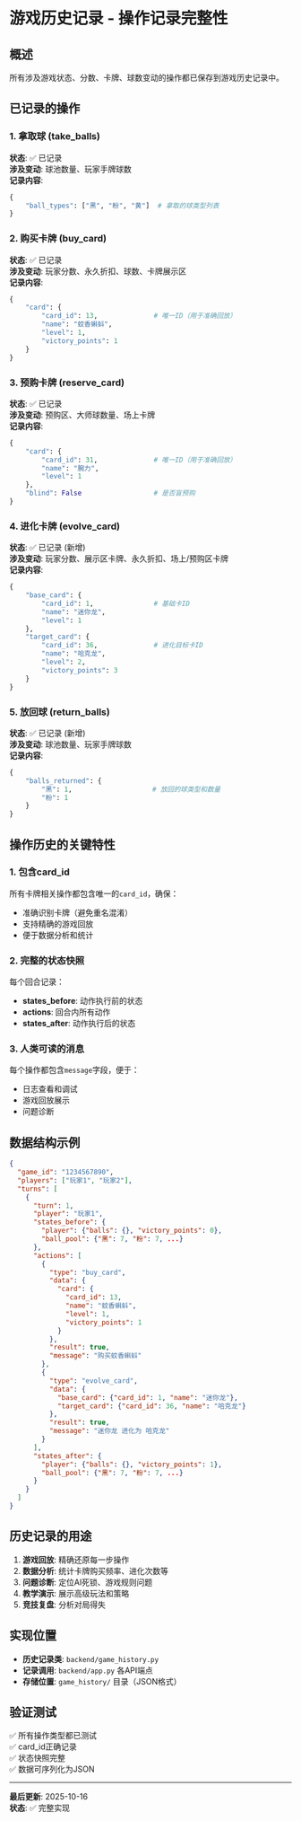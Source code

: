 # 游戏历史记录 - 操作记录完整性

## 概述
所有涉及游戏状态、分数、卡牌、球数变动的操作都已保存到游戏历史记录中。

## 已记录的操作

### 1. 拿取球 (take_balls)
**状态**: ✅ 已记录  
**涉及变动**: 球池数量、玩家手牌球数  
**记录内容**:
```python
{
    "ball_types": ["黑", "粉", "黄"]  # 拿取的球类型列表
}
```

### 2. 购买卡牌 (buy_card)
**状态**: ✅ 已记录  
**涉及变动**: 玩家分数、永久折扣、球数、卡牌展示区  
**记录内容**:
```python
{
    "card": {
        "card_id": 13,              # 唯一ID（用于准确回放）
        "name": "蚊香蝌蚪",
        "level": 1,
        "victory_points": 1
    }
}
```

### 3. 预购卡牌 (reserve_card)
**状态**: ✅ 已记录  
**涉及变动**: 预购区、大师球数量、场上卡牌  
**记录内容**:
```python
{
    "card": {
        "card_id": 31,              # 唯一ID（用于准确回放）
        "name": "腕力",
        "level": 1
    },
    "blind": False                  # 是否盲预购
}
```

### 4. 进化卡牌 (evolve_card)
**状态**: ✅ 已记录 (新增)  
**涉及变动**: 玩家分数、展示区卡牌、永久折扣、场上/预购区卡牌  
**记录内容**:
```python
{
    "base_card": {
        "card_id": 1,               # 基础卡ID
        "name": "迷你龙",
        "level": 1
    },
    "target_card": {
        "card_id": 36,              # 进化目标卡ID
        "name": "哈克龙",
        "level": 2,
        "victory_points": 3
    }
}
```

### 5. 放回球 (return_balls)
**状态**: ✅ 已记录 (新增)  
**涉及变动**: 球池数量、玩家手牌球数  
**记录内容**:
```python
{
    "balls_returned": {
        "黑": 1,                    # 放回的球类型和数量
        "粉": 1
    }
}
```

## 操作历史的关键特性

### 1. 包含card_id
所有卡牌相关操作都包含唯一的`card_id`，确保：
- 准确识别卡牌（避免重名混淆）
- 支持精确的游戏回放
- 便于数据分析和统计

### 2. 完整的状态快照
每个回合记录：
- **states_before**: 动作执行前的状态
- **actions**: 回合内所有动作
- **states_after**: 动作执行后的状态

### 3. 人类可读的消息
每个操作都包含`message`字段，便于：
- 日志查看和调试
- 游戏回放展示
- 问题诊断

## 数据结构示例

```json
{
  "game_id": "1234567890",
  "players": ["玩家1", "玩家2"],
  "turns": [
    {
      "turn": 1,
      "player": "玩家1",
      "states_before": {
        "player": {"balls": {}, "victory_points": 0},
        "ball_pool": {"黑": 7, "粉": 7, ...}
      },
      "actions": [
        {
          "type": "buy_card",
          "data": {
            "card": {
              "card_id": 13,
              "name": "蚊香蝌蚪",
              "level": 1,
              "victory_points": 1
            }
          },
          "result": true,
          "message": "购买蚊香蝌蚪"
        },
        {
          "type": "evolve_card",
          "data": {
            "base_card": {"card_id": 1, "name": "迷你龙"},
            "target_card": {"card_id": 36, "name": "哈克龙"}
          },
          "result": true,
          "message": "迷你龙 进化为 哈克龙"
        }
      ],
      "states_after": {
        "player": {"balls": {}, "victory_points": 1},
        "ball_pool": {"黑": 7, "粉": 7, ...}
      }
    }
  ]
}
```

## 历史记录的用途

1. **游戏回放**: 精确还原每一步操作
2. **数据分析**: 统计卡牌购买频率、进化次数等
3. **问题诊断**: 定位AI死锁、游戏规则问题
4. **教学演示**: 展示高级玩法和策略
5. **竞技复盘**: 分析对局得失

## 实现位置

- **历史记录类**: `backend/game_history.py`
- **记录调用**: `backend/app.py` 各API端点
- **存储位置**: `game_history/` 目录（JSON格式）

## 验证测试

✅ 所有操作类型都已测试  
✅ card_id正确记录  
✅ 状态快照完整  
✅ 数据可序列化为JSON  

---

**最后更新**: 2025-10-16  
**状态**: ✅ 完整实现
